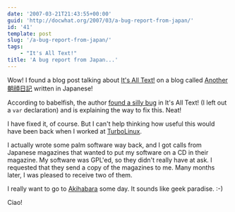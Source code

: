 ```yaml
---
date: '2007-03-21T21:43:55+00:00'
guid: 'http://docwhat.org/2007/03/a-bug-report-from-japan/'
id: '41'
template: post
slug: '/a-bug-report-from-japan/'
tags:
    - "It's All Text!"
title: 'A bug report from Japan...'
---
```


Wow! I found a blog post talking about
[It's All Text!](http://addons.mozilla.org/firefox/4125) on a blog called
[Another 朝顔日記](http://d.hatena.ne.jp/nyama/) written in Japanese!

According to babelfish, the author
[found a silly bug](http://d.hatena.ne.jp/nyama/20070309/1173408162) in It's
All Text! (I left out a `var` declaration) and is explaining the way to fix
this. Neat!

<!-- more -->

I have fixed it, of course. But I can't help thinking how useful this would
have been back when I worked at
[TurboLinux](https://en.wikipedia.org/wiki/Turbolinux).

I actually wrote some palm software way back, and I got calls from Japanese
magazines that wanted to put my software on a CD in their magazine. My
software was GPL'ed, so they didn't really have at ask. I requested that they
send a copy of the magazines to me. Many months later, I was pleased to
receive two of them.

I really want to go to [Akihabara](http://en.wikipedia.org/wiki/Akihabara)
some day. It sounds like geek paradise. :-)

Ciao!
